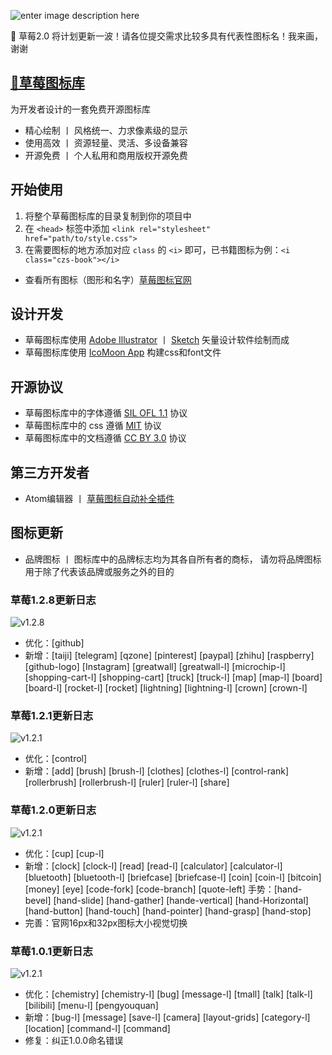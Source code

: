 ![enter image description here](http://chuangzaoshi.com/icon/caomeibanner.png)

🎁 草莓2.0 将计划更新一波！请各位提交需求比较多具有代表性图标名！我来画，谢谢


## [🍓草莓图标库](http://chuangzaoshi.com/icon/)

为开发者设计的一套免费开源图标库

- 精心绘制 丨 风格统一、力求像素级的显示
- 使用高效 丨 资源轻量、灵活、多设备兼容
- 开源免费 丨 个人私用和商用版权开源免费

## 开始使用

1. 将整个草莓图标库的目录复制到你的项目中 
2. 在 `<head>` 标签中添加 `<link rel="stylesheet" href="path/to/style.css">` 
3. 在需要图标的地方添加对应 `class` 的 `<i>` 即可，已书籍图标为例：`<i class="czs-book"></i>`

- 查看所有图标（图形和名字）[草莓图标官网](http://chuangzaoshi.com/icon/)

## 设计开发

- 草莓图标库使用 [Adobe Illustrator](http://www.adobe.com/cn/products/illustrator.html) 丨 [Sketch](https://www.sketchapp.com/) 矢量设计软件绘制而成
- 草莓图标库使用 [IcoMoon App](https://icomoon.io/#app-features) 构建css和font文件

## 开源协议

- 草莓图标库中的字体遵循 [SIL OFL 1.1](http://scripts.sil.org/OFL) 协议
- 草莓图标库中的 css 遵循 [MIT](https://opensource.org/licenses/mit-license.html) 协议
- 草莓图标库中的文档遵循 [CC BY 3.0](http://creativecommons.org/licenses/by/3.0/) 协议

## 第三方开发者

- Atom编辑器 丨 [草莓图标自动补全插件](https://atom.io/packages/atom-autocomplete-caomei) 

## 图标更新

- 品牌图标 丨 图标库中的品牌标志均为其各自所有者的商标，
请勿将品牌图标用于除了代表该品牌或服务之外的目的

### 草莓1.2.8更新日志
![v1.2.8](http://ww2.sinaimg.cn/large/0060lm7Tly1fkbtqqy6hhj30ww04rwej.jpg)
- 优化：[github] 
- 新增：[taiji] [telegram] [qzone] [pinterest] [paypal] [zhihu] [raspberry] [github-logo] [Instagram] [greatwall] [greatwall-l] [microchip-l] [shopping-cart-l] [shopping-cart] [truck] [truck-l] [map] [map-l] [board] [board-l] [rocket-l] [rocket] [lightning] [lightning-l] [crown] [crown-l] 

### 草莓1.2.1更新日志
![v1.2.1](http://ww3.sinaimg.cn/large/006HJ39wgy1fho2fkbilfj30q902kjr6.jpg)
- 优化：[control] 
- 新增：[add] [brush] [brush-l] [clothes] [clothes-l] [control-rank] [rollerbrush] [rollerbrush-l] [ruler] [ruler-l] [share]

### 草莓1.2.0更新日志
![v1.2.1](http://ww3.sinaimg.cn/large/006HJ39wgy1fhqjsr8yo0j30x607h3yl.jpg)
- 优化：[cup] [cup-l]
- 新增：[clock] [clock-l] [read] [read-l] [calculator] [calculator-l] [bluetooth] [bluetooth-l] [briefcase] [briefcase-l] [coin] [coin-l] [bitcoin] [money] [eye] [code-fork] [code-branch] [quote-left]  手势：[hand-bevel] [hand-slide] [hand-gather] [hande-vertical] [hand-Horizontal] [hand-button] [hand-touch] [hand-pointer] [hand-grasp] [hand-stop] 
- 完善：官网16px和32px图标大小视觉切换

### 草莓1.0.1更新日志
![v1.2.1](http://ww3.sinaimg.cn/large/006HJ39wgy1fhqjsrfk2zj30x7055mx3.jpg)
- 优化：[chemistry] [chemistry-l] [bug] [message-l] [tmall] [talk] [talk-l] [bilibili] [menu-l] [pengyouquan]
- 新增：[bug-l] [message] [save-l] [camera] [layout-grids] [category-l] [location] [command-l] [command]
- 修复：纠正1.0.0命名错误
